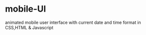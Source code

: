 # mobile-UI
animated mobile user interface with current date and time format in CSS,HTML &amp; Javascript

